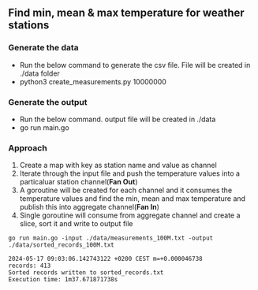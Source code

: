 ## Find min, mean & max temperature for weather stations

### Generate the data
  - Run the below command to generate the csv file. File will be created in ./data folder
  - python3 create_measurements.py 10000000

### Generate the output
  - Run the below command. output file will be created in ./data
  - go run main.go 

### Approach
1. Create a map with key as station name and value as channel
2. Iterate through the input file and push the temperature values into a particaluar station channel(**Fan Out**)
3. A goroutine will be created for each channel and it consumes the temperature values and find the min, mean and max temperature and publish this into aggregate channel(**Fan In**)
4. Single goroutine will consume from aggregate channel and create a slice, sort it and write to output file

```
go run main.go -input ./data/measurements_100M.txt -output ./data/sorted_records_100M.txt

2024-05-17 09:03:06.142743122 +0200 CEST m=+0.000046738
records: 413
Sorted records written to sorted_records.txt
Execution time: 1m37.671871738s
```